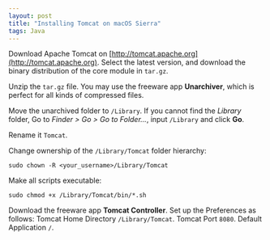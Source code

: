 ```yaml
---
layout: post
title: "Installing Tomcat on macOS Sierra"
tags: Java
---
```


Download Apache Tomcat on [http://tomcat.apache.org](http://tomcat.apache.org). Select the latest version, and download the binary distribution of the core module in `tar.gz`.

Unzip the `tar.gz` file. You may use the freeware app __Unarchiver__, which is perfect for all kinds of compressed files.

Move the unarchived folder to `/Library`. If you cannot find the _Library_ folder, Go to _Finder > Go > Go to Folder..._, input `/Library` and click __Go__.

<!-- more -->

Rename it `Tomcat`.

Change ownership of the `/Library/Tomcat` folder hierarchy:

~~~
sudo chown -R <your_username>/Library/Tomcat
~~~

Make all scripts executable:

~~~
sudo chmod +x /Library/Tomcat/bin/*.sh
~~~

Download the freeware app __Tomcat Controller__. Set up the Preferences as follows: Tomcat Home Directory `/Library/Tomcat`. Tomcat Port `8080`. Default Application `/`.